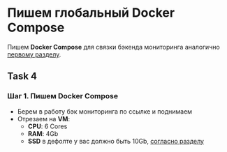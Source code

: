 # Пишем глобальный Docker Compose

Пишем **Docker Compose** для связки бэкенда мониторинга аналогично [первому разделу](https://github.com/lamjob1993/linux-monitoring/tree/main).

## Task 4

### Шаг 1. Пишем **Docker Compose**
- Берем в работу бэк мониторинга по ссылке и поднимаем
- Отрезаем на **VM**:
  - **CPU**: 6 Cores
  - **RAM**: 4Gb
  - **SSD** в дефолте у вас должно быть 10Gb, [согласно разделу](https://github.com/lamjob1993/linux-monitoring/tree/main/linux_install)
